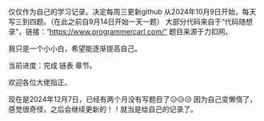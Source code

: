 仅仅作为自己的学习记录。决定每周三更新github
从2024年10月9日开始，每天写三到四题。（在此之前自9月14日开始一天一题）
大部分代码来自于“代码随想录”，链接：“https://www.programmercarl.com/”
题目来源于力扣网。

我只是一个小小白，希望能逐渐提高自己。

当前进度：完成 链表 章节。

欢迎各位大佬指正。



现在是2024年12月7日，已经有两个月没有写题目了😥😥😥
因为自己变懒惰了，感觉很奇怪，之后会继续更新的！！就当是给自己的记录了。
